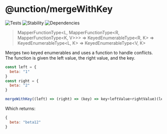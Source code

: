 # @unction/mergeWithKey

![Tests][BADGE_TRAVIS]
![Stability][BADGE_STABILITY]
![Dependencies][BADGE_DEPENDENCY]

> MapperFunctionType<L, MapperFunctionType<R, MapperFunctionType<K, V>>> =>
>   KeyedEnumerableType<R, K> =>
>     KeyedEnumerableType<L, K> =>
>       KeyedEnumerableType<V, K>

Merges two keyed enumerables and uses a function to handle conflicts. The function is given the left value, the right value, and the key.

``` javascript
const left = {
  beta: "1"
}
const right = {
  beta: "2"
}

mergeWithKey((left) => (right) => (key) => key+leftValue+rightValue)(left)(right)
```

Which returns:

``` javascript
{
  beta: "beta12"
}
```

[BADGE_TRAVIS]: https://img.shields.io/travis/unctionjs/mergeWithKey.svg?maxAge=2592000&style=flat-square
[BADGE_STABILITY]: https://img.shields.io/badge/stability-strong-green.svg?maxAge=2592000&style=flat-square
[BADGE_DEPENDENCY]: https://img.shields.io/david/unctionjs/mergeWithKey.svg?maxAge=2592000&style=flat-square
